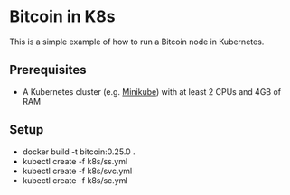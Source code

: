 #    Bitcoin in K8s

This is a simple example of how to run a Bitcoin node in Kubernetes.

## Prerequisites

* A Kubernetes cluster  (e.g. [Minikube](https://kubernetes.io/docs/tasks/tools/install-minikube/)) with at least 2 CPUs and 4GB of RAM

## Setup

- docker build -t bitcoin:0.25.0 .
- kubectl create -f k8s/ss.yml
- kubectl create -f k8s/svc.yml
- kubectl create -f k8s/sc.yml
